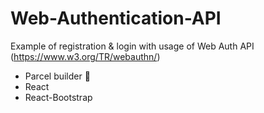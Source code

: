 # Web-Authentication-API

Example of registration &amp; login with usage of Web Auth API (https://www.w3.org/TR/webauthn/)

- Parcel builder 🚀
- React
- React-Bootstrap
